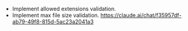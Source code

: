 - Implement allowed extensions validation.
- Implement max file size validation.
https://claude.ai/chat/f35957df-ab79-49f8-815d-5ac23a2041a3